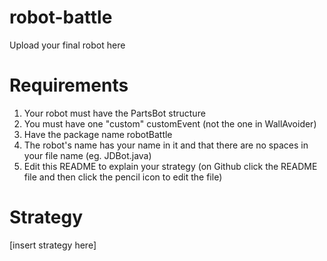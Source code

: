 # robot-battle
Upload your final robot here

# Requirements 

1. Your robot must have the PartsBot structure 
2. You must have one "custom" customEvent (not the one in WallAvoider)
3. Have the package name robotBattle
4. The robot's name has your name in it and that there are no spaces in your file name (eg. JDBot.java) 
5. Edit this README to explain your strategy (on Github click the README file and then click the pencil icon to edit the file)

# Strategy 
[insert strategy here]
